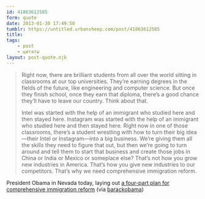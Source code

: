 ```yaml
---
id: 41863612585
form: quote
date: 2013-01-30 17:49:50
tumblr: https://untitled.urbansheep.com/post/41863612585
title: 
tags:
    - post
    - цитаты
layout: post-quote.njk
---
```


<blockquote>
<p>Right now, there are brilliant students from all over the world sitting in classrooms at our top universities. They’re earning degrees in the fields of the future, like engineering and computer science. But once they finish school, once they earn that diploma, there’s a good chance they’ll have to leave our country. Think about that.</p>

<p>Intel was started with the help of an immigrant who studied here and then stayed here. Instagram was started with the help of an immigrant who studied here and then stayed here. Right now in one of those classrooms, there’s a student wrestling with how to turn their big idea—their Intel or Instagram—into a big business. We’re giving them all the skills they need to figure that out, but then we’re going to turn around and tell them to start that business and create those jobs in China or India or Mexico or someplace else? That’s not how you grow new industries in America. That’s how you give new industries to our competitors. That’s why we need comprehensive immigration reform.</p>
</blockquote>

President Obama in Nevada today, laying out <a href="http://www.whitehouse.gov/blog/2013/01/29/watch-live-president-obama-speaks-comprehensive-immigration-reform">a four-part plan for comprehensive immigration reform</a> (via <a href="http://barackobama.tumblr.com/" class="tumblr_blog">barackobama</a>)
